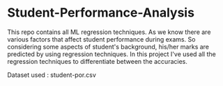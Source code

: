 # Student-Performance-Analysis
This repo contains all ML regression techniques.
As we know there are various factors that affect student performance during exams. So considering some aspects of student's background, his/her marks are predicted by using regression techniques.
In this project I've used all the regression techniques to differentiate between the accuracies.

Dataset used : student-por.csv
